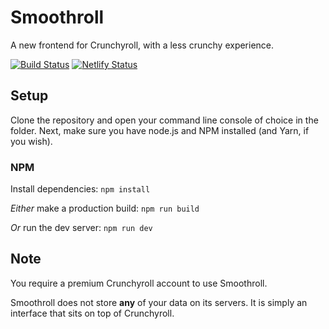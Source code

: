# Smoothroll

A new frontend for Crunchyroll, with a less crunchy experience.

[![Build Status](https://semaphoreci.com/api/v1/julzso23/smoothroll/branches/master/badge.svg)](https://semaphoreci.com/julzso23/smoothroll)
[![Netlify Status](https://api.netlify.com/api/v1/badges/43060739-6d25-49a3-82ac-e496721a1963/deploy-status)](https://app.netlify.com/sites/smoothroll/deploys)

## Setup

Clone the repository and open your command line console of choice in the folder. Next, make sure you have node.js and NPM installed (and Yarn, if you wish).

### NPM

Install dependencies: `npm install`

*Either* make a production build: `npm run build`

*Or* run the dev server: `npm run dev`

## Note

You require a premium Crunchyroll account to use Smoothroll.

Smoothroll does not store **any** of your data on its servers. It is simply an interface that sits on top of Crunchyroll.
